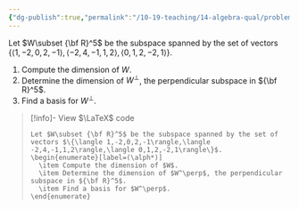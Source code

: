 ```yaml
---
{"dg-publish":true,"permalink":"/10-19-teaching/14-algebra-qual/problem-from-past-exams/linear-algebra/dimension-of-a-subspace-and-its-orthogonal-complement/","tags":["linear_algebra"],"updated":"2025-03-18T10:20:57-07:00"}
---
```


Let $W\subset {\bf R}^5$ be the subspace spanned by the set of vectors $\{\langle 1,-2,0,2,-1\rangle,\langle -2,4,-1,1,2\rangle,\langle 0,1,2,-2,1\rangle\}$.

1. Compute the dimension of $W$.
2. Determine the dimension of $W^\perp$, the perpendicular subspace in ${\bf R}^5$.
3. Find a basis for $W^\perp$.

> [!info]- View $\LaTeX$ code
> ```
> Let $W\subset {\bf R}^5$ be the subspace spanned by the set of vectors $\{\langle 1,-2,0,2,-1\rangle,\langle -2,4,-1,1,2\rangle,\langle 0,1,2,-2,1\rangle\}$.
> \begin{enumerate}[label=(\alph*)]
> 	\item Compute the dimension of $W$.
> 	\item Determine the dimension of $W^\perp$, the perpendicular subspace in ${\bf R}^5$.
> 	\item Find a basis for $W^\perp$.
> \end{enumerate}
> ```